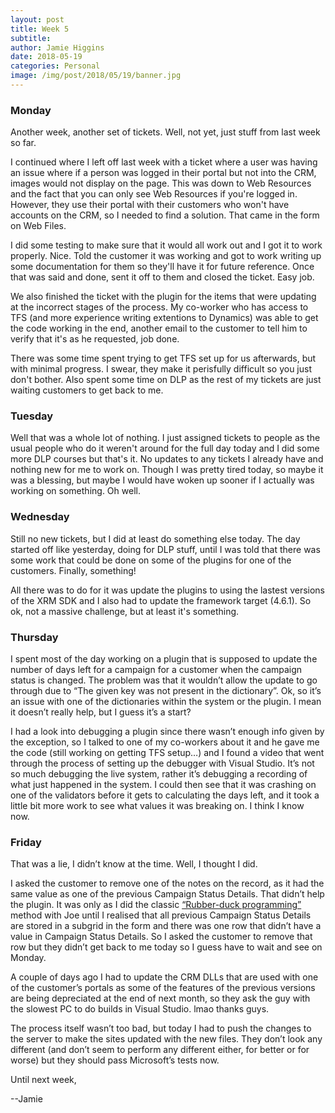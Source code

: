 ```yaml
---
layout: post
title: Week 5
subtitle: 
author: Jamie Higgins
date: 2018-05-19
categories: Personal
image: /img/post/2018/05/19/banner.jpg
---
```


### Monday

Another week, another set of tickets. Well, not yet, just stuff from last week so far.

I continued where I left off last week with a ticket where a user was having an issue where if a person was logged in their portal but not into the CRM, images would not display on the page. This was down to Web Resources and the fact that you can only see Web Resources if you're logged in. However, they use their portal with their customers who won't have accounts on the CRM, so I needed to find a solution. That came in the form on Web Files.

I did some testing to make sure that it would all work out and I got it to work properly. Nice. Told the customer it was working and got to work writing up some documentation for them so they'll have it for future reference. Once that was said and done, sent it off to them and closed the ticket. Easy job.

We also finished the ticket with the plugin for the items that were updating at the incorrect stages of the process. My co-worker who has access to TFS (and more experience writing extentions to Dynamics) was able to get the code working in the end, another email to the customer to tell him to verify that it's as he requested, job done.

There was some time spent trying to get TFS set up for us afterwards, but with minimal progress. I swear, they make it perisfully difficult so you just don't bother. Also spent some time on DLP as the rest of my tickets are just waiting customers to get back to me.

### Tuesday

Well that was a whole lot of nothing. I just assigned tickets to people as the usual people who do it weren't around for the full day today and I did some more DLP courses but that's it. No updates to any tickets I already have and nothing new for me to work on. Though I was pretty tired today, so maybe it was a blessing, but maybe I would have woken up sooner if I actually was working on something. Oh well.

### Wednesday

Still no new tickets, but I did at least do something else today. The day started off like yesterday, doing for DLP stuff, until I was told that there was some work that could be done on some of the plugins for one of the customers. Finally, something!

All there was to do for it was update the plugins to using the lastest versions of the XRM SDK and I also had to update the framework target (4.6.1). So ok, not a massive challenge, but at least it's something.

### Thursday

I spent most of the day working on a plugin that is supposed to update the number of days left for a campaign for a customer when the campaign status is changed. The problem was that it wouldn’t allow the update to go through due to “The given key was not present in the dictionary”. Ok, so it’s an issue with one of the dictionaries within the system or the plugin. I mean it doesn’t really help, but I guess it’s a start?

I had a look into debugging a plugin since there wasn’t enough info given by the exception, so I talked to one of my co-workers about it and he gave me the code (still working on getting TFS setup…) and I found a video that went through the process of setting up the debugger with Visual Studio. It’s not so much debugging the live system, rather it’s debugging a recording of what just happened in the system. I could then see that it was crashing on one of the validators before it gets to calculating the days left, and it took a little bit more work to see what values it was breaking on. I think I know now.

### Friday

That was a lie, I didn’t know at the time. Well, I thought I did.

I asked the customer to remove one of the notes on the record, as it had the same value as one of the previous Campaign Status Details. That didn’t help the plugin. It was only as I did the classic [“Rubber-duck programming”]( https://en.wikipedia.org/wiki/Rubber_duck_debugging) method with Joe until I realised that all previous Campaign Status Details are stored in a subgrid in the form and there was one row that didn’t have a value in Campaign Status Details. So I asked the customer to remove that row but they didn’t get back to me today so I guess have to wait and see on Monday.

A couple of days ago I had to update the CRM DLLs that are used with one of the customer’s portals as some of the features of the previous versions are being depreciated at the end of next month, so they ask the guy with the slowest PC to do builds in Visual Studio. lmao thanks guys.

The process itself wasn’t too bad, but today I had to push the changes to the server to make the sites updated with the new files. They don’t look any different (and don’t seem to perform any different either, for better or for worse) but they should pass Microsoft’s tests now.

Until next week,

--Jamie